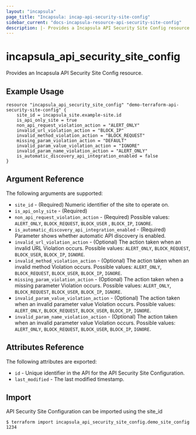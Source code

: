 ```yaml
---
layout: "incapsula"
page_title: "Incapsula: incap-api-security-site-config"
sidebar_current: "docs-incapsula-resource-api-security-site-config"
description: |- Provides a Incapsula API Security Site Config resource.
---
```


# incapsula_api_security_site_config

Provides an Incapsula API Security Site Config resource.

## Example Usage

```hcl
resource "incapsula_api_security_site_config" "demo-terraform-api-security-site-config" {
  	site_id = incapsula_site.example-site.id
  	is_api_only_site = true
  	non_api_request_violation_action = "ALERT_ONLY"
  	invalid_url_violation_action = "BLOCK_IP"
  	invalid_method_violation_action = "BLOCK_REQUEST"
  	missing_param_violation_action = "DEFAULT"
  	invalid_param_value_violation_action = "IGNORE"
  	invalid_param_name_violation_action = "ALERT_ONLY"
	is_automatic_discovery_api_integration_enabled = false
}
```

## Argument Reference

The following arguments are supported:

* `site_id` - (Required) Numeric identifier of the site to operate on.
* `is_api_only_site` - (Required)
* `non_api_request_violation_action` - (Required) Possible values: `ALERT_ONLY`, `BLOCK_REQUEST`, `BLOCK_USER`
  , `BLOCK_IP`, `IGNORE`.
* `is_automatic_discovery_api_integration_enabled` - (Required) Parameter shows whether automatic API discovery is
  enabled.
* `invalid_url_violation_action` - (Optional) The action taken when an invalid URL Violation occurs. Possible
  values: `ALERT_ONLY`, `BLOCK_REQUEST`, `BLOCK_USER`, `BLOCK_IP`, `IGNORE`.
* `invalid_method_violation_action` - (Optional) The action taken when an invalid method Violation occurs. Possible
  values: `ALERT_ONLY`, `BLOCK_REQUEST`, `BLOCK_USER`, `BLOCK_IP`, `IGNORE`.
* `missing_param_violation_action` - (Optional) The action taken when a missing parameter Violation occurs. Possible
  values: `ALERT_ONLY`, `BLOCK_REQUEST`, `BLOCK_USER`, `BLOCK_IP`, `IGNORE`.
* `invalid_param_value_violation_action` - (Optional) The action taken when an invalid parameter value Violation occurs.
  Possible values: `ALERT_ONLY`, `BLOCK_REQUEST`, `BLOCK_USER`, `BLOCK_IP`, `IGNORE`.
* `invalid_param_name_violation_action` - (Optional) The action taken when an invalid parameter value Violation occurs.
  Possible values: `ALERT_ONLY`, `BLOCK_REQUEST`, `BLOCK_USER`, `BLOCK_IP`, `IGNORE`.

## Attributes Reference

The following attributes are exported:

* `id` - Unique identifier in the API for the API Security Site Configuration.
* `last_modified` - The last modified timestamp.

## Import

API Security Site Configuration can be imported using the site_id

```
$ terraform import incapsula_api_security_site_config.demo_site_config 1234
```
